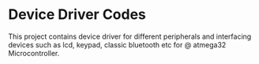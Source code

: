 # Device Driver Codes 

This project contains device driver for different peripherals and interfacing devices such as lcd, keypad, classic bluetooth etc for @ atmega32 Microcontroller.

